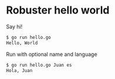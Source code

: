 # Robuster hello world


Say hi!

```bash
$ go run hello.go
Hello, World
```

Run with optional name and language

```bash
$ go run hello.go Juan es
Hola, Juan
```
